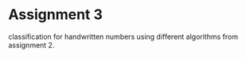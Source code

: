 # Assignment 3

classification for handwritten numbers using different algorithms from assignment 2.
